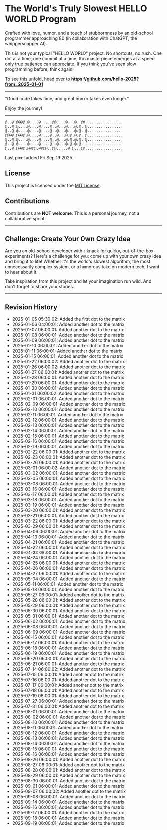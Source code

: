 # The World's Truly Slowest HELLO WORLD Program

Crafted with love, humor, and a touch of stubbornness by an old-school programmer approaching 80 (in collaboration with ChatGPT, the whippersnapper AI).

This is not your typical "HELLO WORLD" project. No shortcuts, no rush. One dot at a time, one commit at a time, this masterpiece emerges at a speed only true patience can appreciate. If you think you've seen slow programming before, think again.

To see this unfold, head over to **https://github.com/hello-2025?from=2025-01-01**

---

"Good code takes time, and great humor takes even longer."

Enjoy the journey!

---
```raw
@..@.@@@@.@....@.....@@....@...@..@@.................
@..@.@....@....@....@..@...@...@.@..@................
@..@.@....@....@....@..@...@...@.@..@................
@@@@.@@@@.@....@....@..@...@.@.@.@..@................
@..@.@....@....@....@..@...@.@.@.@..@................
@..@.@....@....@....@..@...@.@.@.@...................
@..@.@@@@.@@@@.@@@@..@@.....@.@...@@.................
```
Last pixel added Fri Sep 19 2025.

## License

This project is licensed under the [MIT License](https://opensource.org/licenses/MIT).

## Contributions

Contributions are **NOT welcome**. This is a personal journey, not a collaborative sprint.

---

## Challenge: Create Your Own Crazy Idea

Are you an old-school developer with a knack for quirky, out-of-the-box experiments? Here's a challenge for you: come up with your own crazy idea and bring it to life! Whether it's the world's slowest algorithm, the most unnecessarily complex system, or a humorous take on modern tech, I want to hear about it.

Take inspiration from this project and let your imagination run wild. And don't forget to share your stories.

---

## Revision History

- 2025-01-05 05:30:02: Added the first dot to the matrix
- 2025-01-06 04:00:01: Added another dot to the matrix
- 2025-01-07 06:00:01: Added another dot to the matrix
- 2025-01-08 06:00:01: Added another dot to the matrix
- 2025-01-09 06:00:01: Added another dot to the matrix
- 2025-01-10 06:00:01: Added another dot to the matrix
- 2025-01-11 06:00:01: Added another dot to the matrix
- 2025-01-15 06:00:01: Added another dot to the matrix
- 2025-01-22 06:00:02: Added another dot to the matrix
- 2025-01-26 06:00:02: Added another dot to the matrix
- 2025-01-27 06:00:01: Added another dot to the matrix
- 2025-01-28 06:00:01: Added another dot to the matrix
- 2025-01-29 06:00:01: Added another dot to the matrix
- 2025-01-30 06:00:01: Added another dot to the matrix
- 2025-01-31 06:00:02: Added another dot to the matrix
- 2025-02-01 06:00:01: Added another dot to the matrix
- 2025-02-09 06:00:01: Added another dot to the matrix
- 2025-02-10 06:00:01: Added another dot to the matrix
- 2025-02-11 06:00:01: Added another dot to the matrix
- 2025-02-12 06:00:01: Added another dot to the matrix
- 2025-02-13 06:00:01: Added another dot to the matrix
- 2025-02-14 06:00:01: Added another dot to the matrix
- 2025-02-15 06:00:01: Added another dot to the matrix
- 2025-02-16 06:00:01: Added another dot to the matrix
- 2025-02-19 06:00:01: Added another dot to the matrix
- 2025-02-22 06:00:01: Added another dot to the matrix
- 2025-02-23 06:00:01: Added another dot to the matrix
- 2025-02-26 06:00:01: Added another dot to the matrix
- 2025-03-01 06:00:02: Added another dot to the matrix
- 2025-03-02 06:00:01: Added another dot to the matrix
- 2025-03-05 06:00:01: Added another dot to the matrix
- 2025-03-08 06:00:01: Added another dot to the matrix
- 2025-03-16 06:00:01: Added another dot to the matrix
- 2025-03-17 06:00:01: Added another dot to the matrix
- 2025-03-18 06:00:01: Added another dot to the matrix
- 2025-03-19 06:00:01: Added another dot to the matrix
- 2025-03-20 06:00:01: Added another dot to the matrix
- 2025-03-21 06:00:01: Added another dot to the matrix
- 2025-03-22 06:00:01: Added another dot to the matrix
- 2025-03-29 06:00:01: Added another dot to the matrix
- 2025-04-06 06:00:01: Added another dot to the matrix
- 2025-04-13 06:00:01: Added another dot to the matrix
- 2025-04-21 06:00:01: Added another dot to the matrix
- 2025-04-22 06:00:01: Added another dot to the matrix
- 2025-04-23 06:00:01: Added another dot to the matrix
- 2025-04-24 06:00:01: Added another dot to the matrix
- 2025-04-25 06:00:01: Added another dot to the matrix
- 2025-04-26 06:00:01: Added another dot to the matrix
- 2025-04-27 06:00:01: Added another dot to the matrix
- 2025-05-04 06:00:01: Added another dot to the matrix
- 2025-05-11 06:00:01: Added another dot to the matrix
- 2025-05-18 06:00:01: Added another dot to the matrix
- 2025-05-27 06:00:01: Added another dot to the matrix
- 2025-05-28 06:00:01: Added another dot to the matrix
- 2025-05-29 06:00:01: Added another dot to the matrix
- 2025-05-30 06:00:01: Added another dot to the matrix
- 2025-05-31 06:00:01: Added another dot to the matrix
- 2025-06-02 06:00:01: Added another dot to the matrix
- 2025-06-08 06:00:01: Added another dot to the matrix
- 2025-06-09 06:00:01: Added another dot to the matrix
- 2025-06-15 06:00:01: Added another dot to the matrix
- 2025-06-17 06:00:01: Added another dot to the matrix
- 2025-06-18 06:00:01: Added another dot to the matrix
- 2025-06-19 06:00:01: Added another dot to the matrix
- 2025-06-20 06:00:01: Added another dot to the matrix
- 2025-06-21 06:00:01: Added another dot to the matrix
- 2025-07-14 06:00:02: Added another dot to the matrix
- 2025-07-15 06:00:01: Added another dot to the matrix
- 2025-07-16 06:00:01: Added another dot to the matrix
- 2025-07-17 06:00:01: Added another dot to the matrix
- 2025-07-18 06:00:01: Added another dot to the matrix
- 2025-07-19 06:00:01: Added another dot to the matrix
- 2025-07-27 06:00:01: Added another dot to the matrix
- 2025-07-31 06:00:01: Added another dot to the matrix
- 2025-08-01 06:00:01: Added another dot to the matrix
- 2025-08-02 06:00:01: Added another dot to the matrix
- 2025-08-10 06:00:01: Added another dot to the matrix
- 2025-08-11 06:00:01: Added another dot to the matrix
- 2025-08-12 06:00:01: Added another dot to the matrix
- 2025-08-13 06:00:01: Added another dot to the matrix
- 2025-08-14 06:00:01: Added another dot to the matrix
- 2025-08-15 06:00:01: Added another dot to the matrix
- 2025-08-16 06:00:01: Added another dot to the matrix
- 2025-08-26 06:00:01: Added another dot to the matrix
- 2025-08-27 06:00:01: Added another dot to the matrix
- 2025-08-28 06:00:01: Added another dot to the matrix
- 2025-08-29 06:00:01: Added another dot to the matrix
- 2025-08-30 06:00:01: Added another dot to the matrix
- 2025-09-01 06:00:01: Added another dot to the matrix
- 2025-09-07 06:00:02: Added another dot to the matrix
- 2025-09-08 06:00:01: Added another dot to the matrix
- 2025-09-14 06:00:01: Added another dot to the matrix
- 2025-09-16 06:00:01: Added another dot to the matrix
- 2025-09-17 06:00:01: Added another dot to the matrix
- 2025-09-18 06:00:01: Added another dot to the matrix
- 2025-09-19 06:00:01: Added another dot to the matrix

